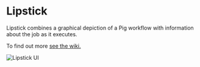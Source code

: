 Lipstick
========

Lipstick combines a graphical depiction of a Pig workflow with information about the job as it executes.

To find out more [see the wiki.](https://github.com/Netflix/Lipstick/wiki)

![Lipstick UI](https://raw.github.com/wiki/Netflix/Lipstick/screenshot.png)
